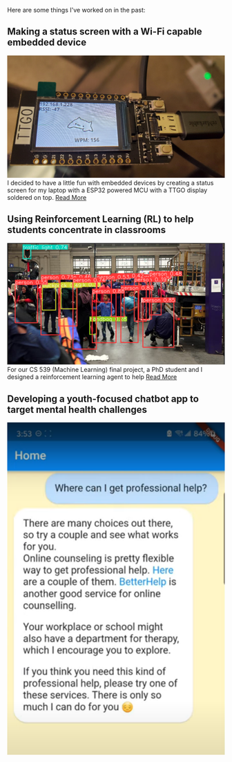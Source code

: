 Here are some things I've worked on in the past:


## Making a status screen with a Wi-Fi capable embedded device
![Status screen on the MCU](/img/status.jpg)
I decided to have a little fun with embedded devices by creating a status screen for my laptop with a ESP32 powered MCU with a TTGO display soldered on top.
[Read More](/status-screen.html)


## Using Reinforcement Learning (RL) to help students concentrate in classrooms
![object recognition in a large crowd](/img/cluster-labelling.png)
For our CS 539 (Machine Learning) final project, a PhD student and I designed a reinforcement learning agent to help 
[Read More](/classroom-rl.html)

## Developing a youth-focused chatbot app to target mental health challenges
![chatbot prompt](/img/chatbot.png)
